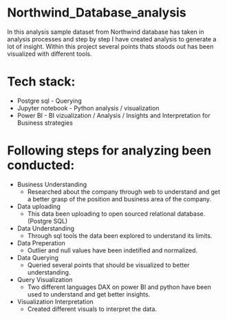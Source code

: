 # Northwind_Database_analysis

In this analysis sample dataset from Northwind database has taken in analysis processes and step by step I have created analysis to generate a lot of insight.
Within this project several points thats stoods out has been visualized with different tools.

# Tech stack:

- Postgre sql - Querying
- Jupyter notebook - Python analysis / visualization
- Power BI - BI vizualization / Analysis / Insights and Interpretation for Business strategies

# Following steps for analyzing been conducted:

- Business Understanding
  - Researched about the company through web to understand and get a better grasp of the position and business area of the company.
- Data uploading
  - This data been uploading to open sourced relational database. (Postgre SQL)
- Data Understanding
  - Through sql tools the data been explored to understand its limits.
- Data Preperation
  - Outlier and null values have been indetified and normalized.
- Data Querying
  - Queried several points that should be visualized to better understanding.
- Query Visualization
  - Two different languages DAX on power BI and python have been used to understand and get better insights.
- Visualization Interpretation
  - Created different visuals to interpret the data.

